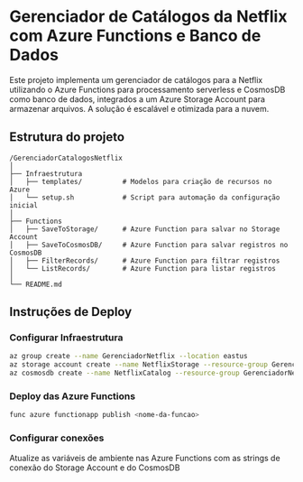 # Gerenciador de Catálogos da Netflix com Azure Functions e Banco de Dados
Este projeto implementa um gerenciador de catálogos para a Netflix utilizando o Azure Functions para processamento serverless e CosmosDB como banco de dados, integrados a um Azure Storage Account para armazenar arquivos. A solução é escalável e otimizada para a nuvem.

## Estrutura do projeto
```
/GerenciadorCatalogosNetflix
│
├── Infraestrutura
│   ├── templates/          # Modelos para criação de recursos no Azure
│   └── setup.sh            # Script para automação da configuração inicial
│
├── Functions
│   ├── SaveToStorage/      # Azure Function para salvar no Storage Account
│   ├── SaveToCosmosDB/     # Azure Function para salvar registros no CosmosDB
│   ├── FilterRecords/      # Azure Function para filtrar registros
│   └── ListRecords/        # Azure Function para listar registros
│
└── README.md
```

## Instruções de Deploy

### Configurar Infraestrutura
```sh
az group create --name GerenciadorNetflix --location eastus
az storage account create --name NetflixStorage --resource-group GerenciadorNetflix --location eastus --sku Standard_LRS
az cosmosdb create --name NetflixCatalog --resource-group GerenciadorNetflix
```

### Deploy das Azure Functions
```sh
func azure functionapp publish <nome-da-funcao>
```

### Configurar conexões
Atualize as variáveis de ambiente nas Azure Functions com as strings de conexão do Storage Account e do CosmosDB
